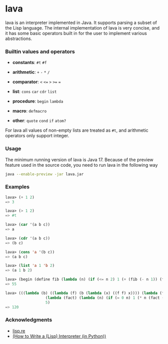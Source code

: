 # lava
lava is an interpreter implemented in Java. It supports parsing a subset of the Lisp language.
The internal implementation of lava is very concise, and it has some basic operators built in for the user to implement various abstractions.

### Builtin values and operators
- **constants**: `#t` `#f`

- **arithmetic**: `+` `-` `*` `/`

- **comparator**: `<` `<=` `>` `>=` `=`

- **list**: `cons` `car` `cdr` `list`

- **procedure**: `begin` `lambda`

- **macro**: `defmacro`

- **other**: `quote` `cond` `if` `atom?`

For lava all values of non-empty lists are treated as `#t`, and arithmetic operators only support integer.

### Usage
The minimum running version of lava is Java 17. Because of the preview feature used in the source code, you need to run lava in the following way

```bash
java --enable-preview -jar lava.jar
```

### Examples
```lisp
lava> (+ 1 2)
=> 3

lava> (> 1 2)
=> #t

lava> (car '(a b c))
=> a

lava> (cdr '(a b c))
=> (b c)

lava> (cons 'a '(b c))
=> (a b c)

lava> (list 'a 1 'b 2)
=> (a 1 b 2)

lava> (begin (define fib (lambda (n) (if (<= n 2) 1 (+ (fib (- n 1)) (fib (- n 2)))))) (fib 10))
=> 55

lava> (((lambda (b) ((lambda (f) (b (lambda (x) ((f f) x)))) (lambda (f) (b (lambda (x) ((f f) x))))))
                  (lambda (fact) (lambda (n) (if (= 0 n) 1 (* n (fact (- n 1)))))))
                  5)
=> 120
```

### Acknowledgments
- [lisp.re](https://github.com/jsdf/lisp.re)
- [(How to Write a (Lisp) Interpreter (in Python))](http://norvig.com/lispy.html)
